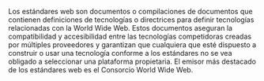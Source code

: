 <!-- Filename: What_are_web_standards%3F / Display title: ¿Qué son los estándares web? -->

Los estándares web son documentos o compilaciones de documentos que contienen definiciones de tecnologías o directrices para definir tecnologías relacionadas con la World Wide Web. Estos documentos aseguran la compatibilidad y accesibilidad entre las tecnologías competidoras creadas por múltiples proveedores y garantizan que cualquiera que esté dispuesto a construir o usar una tecnología conforme a los estándares no se vea obligado a seleccionar una plataforma propietaria. El emisor más destacado de los estándares web es el Consorcio World Wide Web.
